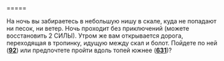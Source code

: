 =====

На ночь вы забираетесь в небольшую нишу в скале, куда не попадают ни песок, ни ветер. Ночь проходит без приключений (можете восстановить 2 СИЛЫ). Утром же вам открывается дорога, переходящая в тропинку, идущую между скал и болот. Пойдете по ней ([**92**](#n_92)) или предпочтете пройти вдоль топей южнее ([**631**](#n_631))?

